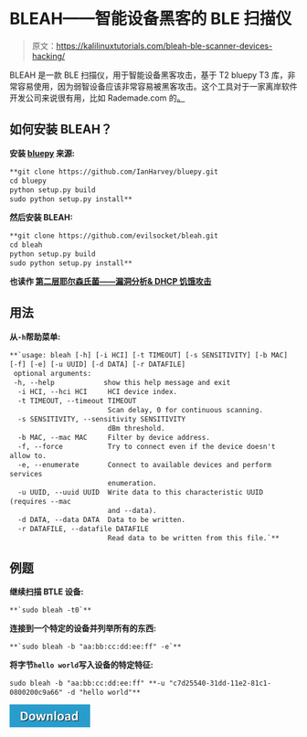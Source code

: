 # BLEAH——智能设备黑客的 BLE 扫描仪

> 原文：<https://kalilinuxtutorials.com/bleah-ble-scanner-devices-hacking/>

BLEAH 是一款 BLE 扫描仪，用于智能设备黑客攻击，基于 T2 bluepy T3 库，非常容易使用，因为弱智设备应该非常容易被黑客攻击。这个工具对于一家离岸软件开发公司来说很有用，比如 Rademade.com 的[。](https://rademade.com/)

## **如何安装 BLEAH？**

**安装 [bluepy](https://github.com/IanHarvey/bluepy) 来源:**

```
**git clone https://github.com/IanHarvey/bluepy.git
cd bluepy
python setup.py build
sudo python setup.py install**
```

**然后安装 BLEAH:**

```
**git clone https://github.com/evilsocket/bleah.git
cd bleah
python setup.py build
sudo python setup.py install**
```

**也读作 [第二层耶尔森氏菌——漏洞分析& DHCP 饥饿攻击](https://kalilinuxtutorials.com/yersinia/)**

## **用法**

**从`-h`帮助菜单:**

```
**`usage: bleah [-h] [-i HCI] [-t TIMEOUT] [-s SENSITIVITY] [-b MAC] [-f] [-e] [-u UUID] [-d DATA] [-r DATAFILE]
 optional arguments:
 -h, --help            show this help message and exit
  -i HCI, --hci HCI     HCI device index.
  -t TIMEOUT, --timeout TIMEOUT
                        Scan delay, 0 for continuous scanning.
  -s SENSITIVITY, --sensitivity SENSITIVITY
                        dBm threshold.
  -b MAC, --mac MAC     Filter by device address.
  -f, --force           Try to connect even if the device doesn't allow to.
  -e, --enumerate       Connect to available devices and perform services
                        enumeration.
  -u UUID, --uuid UUID  Write data to this characteristic UUID (requires --mac
                        and --data).
  -d DATA, --data DATA  Data to be written.
  -r DATAFILE, --datafile DATAFILE
                        Read data to be written from this file.`** 
```

## **例题**

**继续扫描 BTLE 设备:**

```
**`sudo bleah -t0`** 
```

**连接到一个特定的设备并列举所有的东西:**

```
**`sudo bleah -b "aa:bb:cc:dd:ee:ff" -e`** 
```

**将字节`hello world`写入设备的特定特征:**

```
sudo bleah -b "aa:bb:cc:dd:ee:ff" **-u "c7d25540-31dd-11e2-81c1-0800200c9a66" -d "hello world"** 
```

[![](img//d861a9096555aeb1980fc054015933d7.png)](https://github.com/evilsocket/bleah)